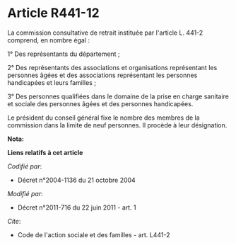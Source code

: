 # Article R441-12

La commission consultative de retrait instituée par l'article L. 441-2 comprend, en nombre égal : 

1° Des représentants du département ; 

2° Des représentants des associations et organisations représentant les personnes âgées et des associations représentant les
personnes handicapées et leurs familles ; 

3° Des personnes qualifiées dans le domaine de la prise en charge sanitaire et sociale des personnes âgées et des personnes
handicapées. 

Le président du conseil général fixe le nombre des membres de la commission dans la limite de neuf personnes. Il procède à
leur désignation.

**Nota:**



**Liens relatifs à cet article**

_Codifié par_:

  - Décret n°2004-1136 du 21 octobre 2004

_Modifié par_:

  - Décret n°2011-716 du 22 juin 2011 - art. 1

_Cite_:

  - Code de l'action sociale et des familles - art. L441-2
